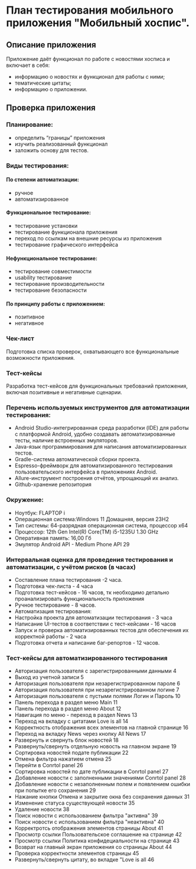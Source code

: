 # План тестирования мобильного приложения "Мобильный хоспис".

## Описание приложения
Приложение даёт функционал по работе с новостями хосписа и включает в себя:

- информацию о новостях и функционал для работы с ними;
- тематические цитаты;
- информацию о приложении.
  
 ## Проверка приложения

 ### Планирование:

 - определить “границы” приложения
 - изучить реализованный функционал
 - заложить основу для тестов.
  
 ### Виды тестирования:
 
 #### По степени автоматизации:

  - ручное
  - автоматизированное

 #### Функциональное тестирование:

  - тестирование установки
  - тестирование функционала приложения
  - переход по ссылкам на внешние ресурсы из приложения
  - тестирование графического интерфейса

#### Нефункциональное тестирование:

- тестирование совместимости
- usability тестирование
- тестирование производительности
- тестирование безопасности

#### По принципу работы с приложением:

- позитивное
- негативное

### Чек-лист
Подготовка списка проверок, охватывающего все функциональные возможности приложения.

### Тест-кейсы
Разработка тест-кейсов для функциональных требований приложения, включая позитивные и негативные сценарии.

### Перечень используемых инструментов для автоматизации тестирования:

- Android Studio-интегрированная среда разработки (IDE) для работы с платформой Android, удобно создавать автоматизированные тесты, наличие встроенных эмуляторов.
- Java-язык программирования для написания автоматизированных тестов.
- Gradle-система автоматической сборки проекта.
- Espresso-фреймворк для автоматизированного тестирования пользовательского интерфейса в приложениях Android.
- Allure-инструмент построения отчётов, упрощающий их анализ.
- Github-хранение репозитория

### Окружение:

- Ноутбук: FLAPTOP i
- Операционная система:Windows 11 Домашняя, версия 23Н2
- Тип системы: 64-разрядная операционная система, процессор x64
- Процессор: 12th Gen Intel(R) Core(TM) i5-1235U   1.30 GHz
- Оперативная память: 16,00 Гб
- Эмулятор Android API - Medium Phone API 29

### Интервальная оценка для проведения тестирования и автоматизации, с учётом рисков (в часах)

- Составление плана тестирования -2 часа.
- Подготовка чек-листа - 4 часа
- Подготовка тест-кейсов - 16 часов, тк необходимо детально проанализировать функциональность приложения
- Ручное тестирование - 8 часов.
- Автоматизация тестирования: 
- Настройка проекта для автоматизации тестирования - 3 часа
- Написание UI-тестов в соответствии с тест-кейсами - 16 часов
- Запуск и проверка автоматизированных тестов для обеспечения их корректной работы - 2 часа
- Подготовка отчета и написание баг-репортов - 12 часов.

### Тест-кейсы для автоматизированного тестирования

- Авторизация пользователя с зарегистрированными данными 4
- Выход из учетной записи 5
- Авторизация пользователя при незарегистрированном пароле 6
- Авторизация пользователя при незарегистрированном логине 7
- Авторизация пользователя с пустыми полями Логин и Пароль 10
- Панель перехода в раздел меню Main 11
- Панель перехода в раздел меню About 12
- Навигация по меню - переход в раздел News 13
- Переход на вкладку с цитатами Love is all 14
- Корректность отображения всех элементов на главной странице 16
- Переход на вкладку News через кнопку All News 17
- Развернуть и свернуть блок новостей 18
- Развернуть/свернуть отдельную новость на главном экране 19
- Сортировка новостей подате публикации 22
- Отмена фильтра нажатием отмена 25
- Перейти в Conrtol panel 26
- Сортировка новостей по дате публикации в Conrtol panel 27
- Добавление новости с заполненными значениями Conrtol panel 28
- Добавление новости с незаполненным полем и появлением ошибки при попытке его сохранения 29 
- Нажание кнопки Отмена и закрытие окна без сохранения данных 31
- Изменение статуса существующей новости 35
- Удаление новости 38
- Поиск новости с использованием фильтра "активна" 39
- Поиск новости с использованием фильтра "неактивна" 40
- Корректротсь отображения элементов страницы About 41
- Просмотр ссылки Пользовательское соглашение на странице 42
- Просмотр ссылки Политика конфидециальности на странице 43
- Возврат на главный экран приложения со страницы About 44
- Проверка корректности элементов страницы 45
- Развернуть/свернуть цитату, во вкладке "Love is all 46

